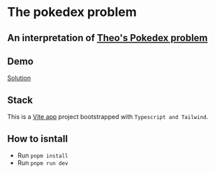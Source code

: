 # The pokedex problem

## An interpretation of [Theo's Pokedex problem](https://t3-tools.notion.site/Pokedex-Problem-90f9dcfff10d4418a6fad44581b1ecff)

## Demo

[Solution](https://ephemeral-basbousa-d1b945.netlify.app/)

## Stack

This is a [Vite app](https://vitejs.dev/guide/) project bootstrapped with `Typescript and Tailwind`.

## How to isntall

- Run `pnpm install`
- Run `pnpm run dev`
